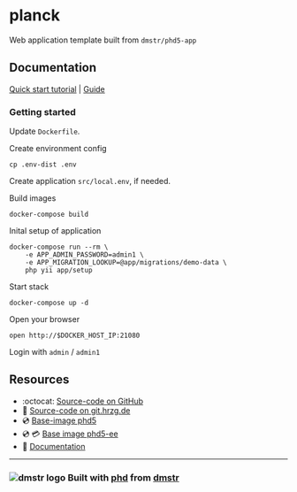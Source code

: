planck
======

Web application template built from `dmstr/phd5-app`

## Documentation

[Quick start tutorial](http://phd.dmstr.io/en/docs/guide/tutorials/quick-start-planck.md) 
| [Guide](https://github.com/dmstr/docs-phd5/blob/master/guide/README.md)

### Getting started

Update `Dockerfile`.

Create environment config

    cp .env-dist .env
    
Create application `src/local.env`, if needed.    

Build images

    docker-compose build
    
Inital setup of application    

    docker-compose run --rm \
        -e APP_ADMIN_PASSWORD=admin1 \
        -e APP_MIGRATION_LOOKUP=@app/migrations/demo-data \
        php yii app/setup
        
Start stack
        
    docker-compose up -d

Open your browser
 
    open http://$DOCKER_HOST_IP:21080

Login with `admin` / `admin1`    

## Resources

- :octocat: [Source-code on GitHub](https://github.com/dmstr/planck)
- :wolf: [Source-code on git.hrzg.de](https://git.hrzg.de/dmstr/planck)
- :cd: [Base-image phd5](https://github.com/dmstr/phd5-app)
- :cd: :credit_card: [Base image phd5-ee](https://git.hrzg.de/hrzg/phd5-ee-app)
- :green_book: [Documentation](https://github.com/dmstr/docs-phd5/blob/master/README.md)

---

### ![dmstr logo](http://t.phundament.com/dmstr-16-cropped.png) Built with [phd](http://phd.dmstr.io) from [dmstr](http://diemeisterei.de)
